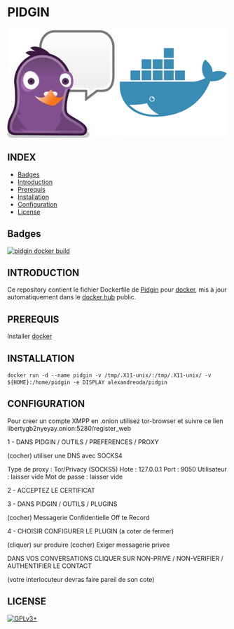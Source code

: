 # PIDGIN

![pidgin](https://raw.githubusercontent.com/oda-alexandre/pidgin/master/img/logo-pidgin.png) ![docker](https://raw.githubusercontent.com/oda-alexandre/pidgin/master/img/logo-docker.png)


## INDEX

- [Badges](#BADGES)
- [Introduction](#INTRODUCTION)
- [Prerequis](#PREREQUIS)
- [Installation](#INSTALLATION)
- [Configuration](#CONFIGURATION)
- [License](#LICENSE)


## Badges

[![pidgin docker build](https://img.shields.io/docker/build/alexandreoda/pidgin.svg)](https://hub.docker.com/r/alexandreoda/pidgin)


## INTRODUCTION

Ce repository contient le fichier Dockerfile de [Pidgin](https://pidgin.io/) pour [docker](https://www.docker.com), mis à jour automatiquement dans le [docker hub](https://hub.docker.com/r/alexandreoda/pidgin/) public.


## PREREQUIS

Installer [docker](https://www.docker.com)


## INSTALLATION

```
docker run -d --name pidgin -v /tmp/.X11-unix/:/tmp/.X11-unix/ -v ${HOME}:/home/pidgin -e DISPLAY alexandreoda/pidgin
```


## CONFIGURATION

Pour creer un compte XMPP en .onion utilisez tor-browser et suivre ce lien libertygb2nyeyay.onion:5280/register_web


1 - DANS PIDGIN / OUTILS / PREFERENCES / PROXY

(cocher) utiliser une DNS avec SOCKS4

Type de proxy : Tor/Privacy (SOCKS5)
Hote          : 127.0.0.1
Port          : 9050
Utilisateur   : laisser vide
Mot de passe  : laisser vide


2 - ACCEPTEZ LE CERTIFICAT


3 - DANS PIDGIN / OUTILS / PLUGINS

(cocher) Messagerie Confidentielle Off te Record


4 - CHOISIR CONFIGURER LE PLUGIN (a coter de fermer)

(cliquer) sur produire
(cocher) Exiger messagerie privee

DANS VOS CONVERSATIONS CLIQUER SUR NON-PRIVE / NON-VERIFIER / AUTHENTIFIER LE CONTACT

(votre interlocuteur devras faire pareil de son cote)


## LICENSE

[![GPLv3+](http://gplv3.fsf.org/gplv3-127x51.png)](https://github.com/oda-alexandre/pidgin/blob/master/LICENSE)
